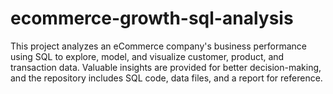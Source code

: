# ecommerce-growth-sql-analysis
This project analyzes an eCommerce company's business performance using SQL to explore, model, and visualize customer, product, and transaction data. Valuable insights are provided for better decision-making, and the repository includes SQL code, data files, and a report for reference.
